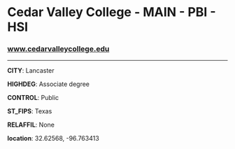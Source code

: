 # Cedar Valley College - MAIN - PBI - HSI
### www.cedarvalleycollege.edu
---
**CITY**: Lancaster

**HIGHDEG**: Associate degree

**CONTROL**: Public

**ST_FIPS**: Texas

**RELAFFIL**: None

**location**: 32.62568, -96.763413